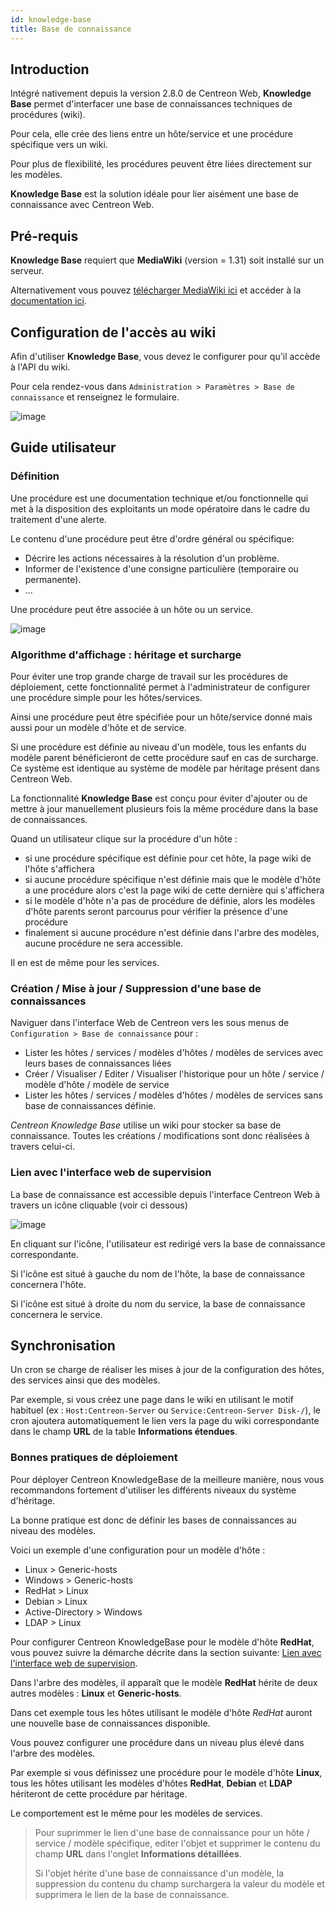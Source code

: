```yaml
---
id: knowledge-base
title: Base de connaissance
---
```


## Introduction

Intégré nativement depuis la version 2.8.0 de Centreon Web, **Knowledge
Base** permet d'interfacer une base de connaissances techniques de procédures
(wiki).

Pour cela, elle crée des liens entre un hôte/service et une procédure spécifique
vers un wiki.

Pour plus de flexibilité, les procédures peuvent être liées directement sur les
modèles.

**Knowledge Base** est la solution idéale pour lier aisément une base
de connaissance avec Centreon Web.

## Pré-requis

**Knowledge Base** requiert que **MediaWiki** (version = 1.31) soit
installé sur un serveur.

Alternativement vous pouvez [télécharger MediaWiki
ici](http://www.mediawiki.org/wiki/MediaWiki) et accéder à la [documentation
ici](http://www.mediawiki.org/wiki/User_hub).

## Configuration de l'accès au wiki

Afin d'utiliser **Knowledge Base**, vous devez le configurer pour qu'il
accède à l'API du wiki.

Pour cela rendez-vous dans `Administration > Paramètres > Base de connaissance` et
renseignez le formulaire.

![image](../assets/administration/parameters-wiki.png)

## Guide utilisateur

### Définition

Une procédure est une documentation technique et/ou fonctionnelle qui met à la
disposition des exploitants un mode opératoire dans le cadre du traitement d'une
alerte.

Le contenu d'une procédure peut être d'ordre général ou spécifique:

  - Décrire les actions nécessaires à la résolution d'un problème.
  - Informer de l'existence d'une consigne particulière (temporaire ou
    permanente).
  - ...

Une procédure peut être associée à un hôte ou un service.

![image](../assets/administration/parameters-wiki-article.png)

### Algorithme d'affichage : héritage et surcharge

Pour éviter une trop grande charge de travail sur les procédures de déploiement,
cette fonctionnalité permet à l'administrateur de configurer une procédure
simple pour les hôtes/services.

Ainsi une procédure peut être spécifiée pour un hôte/service donné mais aussi
pour un modèle d'hôte et de service.

Si une procédure est définie au niveau d'un modèle, tous les enfants du modèle
parent bénéficieront de cette procédure sauf en cas de surcharge. Ce système est
identique au système de modèle par héritage présent dans Centreon Web.

La fonctionnalité **Knowledge Base** est conçu pour éviter d'ajouter ou
de mettre à jour manuellement plusieurs fois la même procédure dans la base de
connaissances.

Quand un utilisateur clique sur la procédure d'un hôte :

  - si une procédure spécifique est définie pour cet hôte, la page wiki de
    l'hôte s'affichera
  - si aucune procédure spécifique n'est définie mais que le modèle d'hôte a une
    procédure alors c'est la page wiki de cette dernière qui s'affichera
  - si le modèle d'hôte n'a pas de procédure de définie, alors les modèles
    d'hôte parents seront parcourus pour vérifier la présence d'une procédure
  - finalement si aucune procédure n'est définie dans l'arbre des modèles,
    aucune procédure ne sera accessible.

Il en est de même pour les services.

### Création / Mise à jour / Suppression d'une base de connaissances

Naviguer dans l'interface Web de Centreon vers les sous menus de
`Configuration > Base de connaissance` pour :

  - Lister les hôtes / services / modèles d'hôtes / modèles de services avec
    leurs bases de connaissances liées
  - Créer / Visualiser / Editer / Visualiser l'historique pour un hôte / service
    / modèle d'hôte / modèle de service
  - Lister les hôtes / services / modèles d'hôtes / modèles de services sans
    base de connaissances définie.

*Centreon Knowledge Base* utilise un wiki pour stocker sa base de connaissance.
Toutes les créations / modifications sont donc réalisées à travers celui-ci.

### Lien avec l'interface web de supervision

La base de connaissance est accessible depuis l'interface Centreon Web à travers
un icône cliquable (voir ci dessous)

![image](../assets/administration/parameters-wiki-host-monitoring.png)

En cliquant sur l'icône, l'utilisateur est redirigé vers la base de connaissance
correspondante.

Si l'icône est situé à gauche du nom de l'hôte, la base de connaissance
concernera l'hôte.

Si l'icône est situé à droite du nom du service, la base de connaissance
concernera le service.

## Synchronisation

Un cron se charge de réaliser les mises à jour de la configuration des hôtes,
des services ainsi que des modèles.

Par exemple, si vous créez une page dans le wiki en utilisant le motif habituel
(ex : `Host:Centreon-Server` ou `Service:Centreon-Server Disk-/`), le cron
ajoutera automatiquement le lien vers la page du wiki correspondante dans le
champ **URL** de la table **Informations étendues**.

### Bonnes pratiques de déploiement

Pour déployer Centreon KnowledgeBase de la meilleure manière, nous vous
recommandons fortement d'utiliser les différents niveaux du système d'héritage.

La bonne pratique est donc de définir les bases de connaissances au niveau des
modèles.

Voici un exemple d'une configuration pour un modèle d'hôte :

  - Linux \> Generic-hosts
  - Windows \> Generic-hosts
  - RedHat \> Linux
  - Debian \> Linux
  - Active-Directory \> Windows
  - LDAP \> Linux

Pour configurer Centreon KnowledgeBase pour le modèle d'hôte **RedHat**, vous
pouvez suivre la démarche décrite dans la section suivante: [Lien avec l'interface web de
supervision](#lien-avec-linterface-web-de-supervision).

Dans l'arbre des modèles, il apparaît que le modèle **RedHat** hérite de deux
autres modèles : **Linux** et **Generic-hosts**.

Dans cet exemple tous les hôtes utilisant le modèle d'hôte *RedHat* auront une
nouvelle base de connaissances disponible.

Vous pouvez configurer une procédure dans un niveau plus élevé dans l'arbre des
modèles.

Par exemple si vous définissez une procédure pour le modèle d'hôte **Linux**, tous
les hôtes utilisant les modèles d'hôtes **RedHat**, **Debian** et **LDAP** hériteront
de cette procédure par héritage.

Le comportement est le même pour les modèles de services.

> Pour suprimmer le lien d'une base de connaissance pour un hôte / service /
> modèle spécifique, editer l'objet et supprimer le contenu du champ **URL**
> dans l'onglet **Informations détaillées**.
>
> Si l'objet hérite d'une base de connaissance d'un modèle, la suppression du
> contenu du champ surchargera la valeur du modèle et supprimera le lien de la
> base de connaissance.
